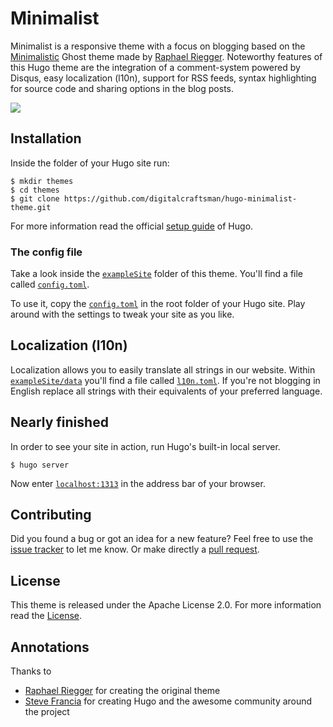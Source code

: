 # Minimalist

Minimalist is a responsive theme with a focus on blogging based on the [Minimalistic](https://github.com/rriegger/MinimalisticBlogTheme) Ghost theme made by [Raphael Riegger](https://github.com/rriegger). Noteworthy features of this Hugo theme are the integration of a comment-system powered by Disqus, easy localization (l10n), support for RSS feeds, syntax highlighting for source code and sharing options in the blog posts.

<span align="center">![](https://raw.githubusercontent.com/digitalcraftsman/hugo-minimalist-theme/master/images/screenshot.png)</span>


## Installation

Inside the folder of your Hugo site run:

    $ mkdir themes
    $ cd themes
    $ git clone https://github.com/digitalcraftsman/hugo-minimalist-theme.git

For more information read the official [setup guide](//gohugo.io/overview/installing/) of Hugo.

### The config file

Take a look inside the [`exampleSite`](https://github.com/digitalcraftsman/hugo-minimalist-theme/tree/master/exampleSite) folder of this theme. You'll find a file called [`config.toml`](https://github.com/digitalcraftsman/hugo-minimalist-theme/blob/master/exampleSite/config.toml).

To use it, copy the [`config.toml`](https://github.com/digitalcraftsman/hugo-minimalist-theme/blob/master/exampleSite/config.toml) in the root folder of your Hugo site. Play around with the settings to tweak your site as you like.


## Localization (l10n)

Localization allows you to easily translate all strings in our website. Within [`exampleSite/data`](https://github.com/digitalcraftsman/hugo-minimalist-theme/tree/master/exampleSite/data) you'll find a file called [`l10n.toml`](https://github.com/digitalcraftsman/hugo-minimalist-theme/blob/master/exampleSite/data/l10n.toml). If you're not blogging in English replace all strings with their equivalents of your preferred language.


## Nearly finished

In order to see your site in action, run Hugo's built-in local server.

    $ hugo server

Now enter [`localhost:1313`](http://localhost:1313) in the address bar of your browser.


## Contributing

Did you found a bug or got an idea for a new feature? Feel free to use the [issue tracker](https://github.com/digitalcraftsman/hugo-minimalist-theme/issues) to let me know. Or make directly a [pull request](https://github.com/digitalcraftsman/hugo-minimalist-theme/pulls).


## License

This theme is released under the Apache License 2.0. For more information read the [License](//github.com/digitalcraftsman/hugo-minimalist-theme/blob/dev/LICENSE.md).


## Annotations

Thanks to 
        
- [Raphael Riegger](https://github.com/rriegger) for creating the original theme
- [Steve Francia](//github.com/spf13) for creating Hugo and the awesome community around the project
